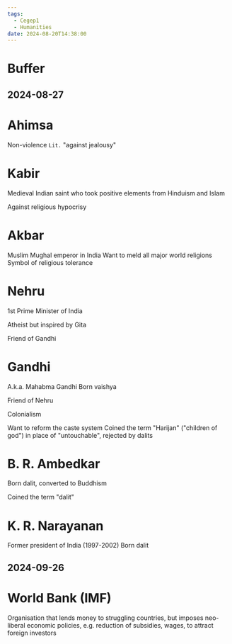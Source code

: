 ```yaml
---
tags:
  - Cegep1
  - Humanities
date: 2024-08-20T14:38:00
---
```


# Buffer

## 2024-08-27

# Ahimsa

Non-violence
`Lit.` "against jealousy"

# Kabir

Medieval Indian saint who took positive elements from Hinduism and Islam

Against religious hypocrisy

# Akbar

Muslim Mughal emperor in India
Want to meld all major world religions
Symbol of religious tolerance

# Nehru

1st Prime Minister of India

Atheist but inspired by Gita

Friend of Gandhi

# Gandhi

A.k.a. Mahabma Gandhi
Born vaishya

Friend of Nehru

Colonialism

Want to reform the caste system
Coined the term "Harijan" ("children of god") in place of "untouchable", rejected by dalits

# B. R. Ambedkar

Born dalit, converted to Buddhism

Coined the term "dalit"

# K. R. Narayanan

Former president of India (1997-2002)
Born dalit

## 2024-09-26

# World Bank (IMF)

Organisation that lends money to struggling countries, but imposes neo-liberal economic policies, e.g. reduction of subsidies, wages, to attract foreign investors